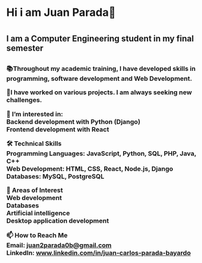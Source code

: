 ## <h1>Hi i am Juan Parada👋<h1>

<h2> I am a Computer Engineering student in my final semester<h2>
<h3>

📚Throughout my academic training, I have developed skills in programming, software development and Web Development.

📖I have worked on various projects. I am always seeking new challenges.

👀 I’m interested in:<br>
Backend development with Python (Django)<br>
Frontend development with React<br>

🛠️ Technical Skills<br>
Programming Languages: JavaScript, Python, SQL, PHP, Java, C++<br>
Web Development: HTML, CSS, React, Node.js, Django<br>
Databases: MySQL, PostgreSQL<br>

🌱 Areas of Interest<br>
Web development<br>
Databases<br>
Artificial intelligence<br>
Desktop application development<br>

📫 How to Reach Me<br>
Email: juan2parada0b@gmail.com<br>
LinkedIn: www.linkedin.com/in/juan-carlos-parada-bayardo<br>


<h3>


